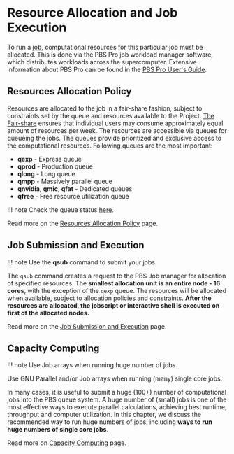 # Resource Allocation and Job Execution

To run a [job][1], computational resources for this particular job must be allocated. This is done via the PBS Pro job workload manager software, which distributes workloads across the supercomputer. Extensive information about PBS Pro can be found in the [PBS Pro User's Guide][2].

## Resources Allocation Policy

Resources are allocated to the job in a fair-share fashion, subject to constraints set by the queue and resources available to the Project. [The Fair-share][3] ensures that individual users may consume approximately equal amount of resources per week. The resources are accessible via queues for queueing the jobs. The queues provide prioritized and exclusive access to the computational resources. Following queues are the most important:

* **qexp** - Express queue
* **qprod** - Production queue
* **qlong** - Long queue
* **qmpp** - Massively parallel queue
* **qnvidia**, **qmic**, **qfat** - Dedicated queues
* **qfree** - Free resource utilization queue

!!! note
    Check the queue status [here][a].

Read more on the [Resources Allocation Policy][4] page.

## Job Submission and Execution

!!! note
    Use the **qsub** command to submit your jobs.

The `qsub` command creates a request to the PBS Job manager for allocation of specified resources. The **smallest allocation unit is an entire node - 16 cores**, with the exception of the `qexp` queue. The resources will be allocated when available, subject to allocation policies and constraints. **After the resources are allocated, the jobscript or interactive shell is executed on first of the allocated nodes.**

Read more on the [Job Submission and Execution][5] page.

## Capacity Computing

!!! note
    Use Job arrays when running huge number of jobs.

Use GNU Parallel and/or Job arrays when running (many) single core jobs.

In many cases, it is useful to submit a huge (100+) number of computational jobs into the PBS queue system. A huge number of (small) jobs is one of the most effective ways to execute parallel calculations, achieving best runtime, throughput and computer utilization. In this chapter, we discuss the recommended way to run huge numbers of jobs, including **ways to run huge numbers of single core jobs**.

Read more on [Capacity Computing][6] page.

[1]: ../index.md#terminology-frequently-used-on-these-pages
[2]: ../pbspro.md
[3]: job-priority.md#fair-share-priority
[4]: resources-allocation-policy.md
[5]: job-submission-and-execution.md
[6]: capacity-computing.md

[a]: https://extranet.it4i.cz/rsweb/salomon/queues
